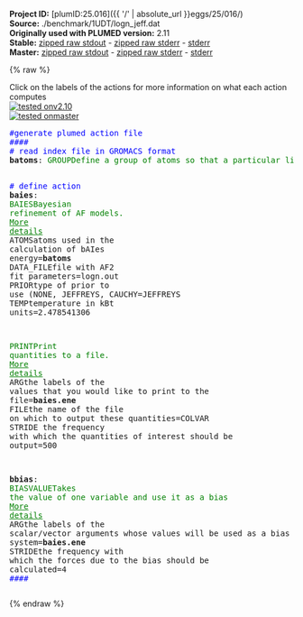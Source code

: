 **Project ID:** [plumID:25.016]({{ '/' | absolute_url }}eggs/25/016/)  
**Source:** ./benchmark/1UDT/logn_jeff.dat  
**Originally used with PLUMED version:** 2.11  
**Stable:** [zipped raw stdout](logn_jeff.dat.plumed.stdout.txt.zip) - [zipped raw stderr](logn_jeff.dat.plumed.stderr.txt.zip) - [stderr](logn_jeff.dat.plumed.stderr)  
**Master:** [zipped raw stdout](logn_jeff.dat.plumed_master.stdout.txt.zip) - [zipped raw stderr](logn_jeff.dat.plumed_master.stderr.txt.zip) - [stderr](logn_jeff.dat.plumed_master.stderr)  

{% raw %}
<div class="plumedpreheader">
<div class="headerInfo" id="value_details_data/./benchmark/1UDT/logn_jeff.dat"> Click on the labels of the actions for more information on what each action computes </div>
<div class="containerBadge">
<div class="headerBadge"><a href="logn_jeff.dat.plumed.stderr"><img src="https://img.shields.io/badge/v2.10-failed-red.svg" alt="tested onv2.10" /></a></div>
<div class="headerBadge"><a href="logn_jeff.dat.plumed_master.stderr"><img src="https://img.shields.io/badge/master-passing-green.svg" alt="tested onmaster" /></a></div>
</div>
</div>
<pre class="plumedlisting">
<span style="color:blue" class="comment">#generate plumed action file</span>
<span style="color:blue" class="comment">####</span>
<span style="color:blue" class="comment"># read index file in GROMACS format</span>
<b name="data/./benchmark/1UDT/logn_jeff.datbatoms" onclick='showPath("data/./benchmark/1UDT/logn_jeff.dat","data/./benchmark/1UDT/logn_jeff.datbatoms","data/./benchmark/1UDT/logn_jeff.datbatoms","brown")'>batoms</b>: <span class="plumedtooltip" style="color:green">GROUP<span class="right">Define a group of atoms so that a particular list of atoms can be referenced with a single label in definitions of CVs or virtual atoms. <a href="https://www.plumed.org/doc-master/user-doc/html/GROUP" style="color:green">More details</a><i></i></span></span> <span class="plumedtooltip">NDX_FILE<span class="right">the name of index file (gromacs syntax)<i></i></span></span>=index.ndx <span class="plumedtooltip">NDX_GROUP<span class="right">the name of the group to be imported (gromacs syntax) - first group found is used by default<i></i></span></span>=batoms

<span style="color:blue" class="comment"># define action</span>
<span style="display:none;" id="data/./benchmark/1UDT/logn_jeff.datbatoms">The GROUP action with label <b>batoms</b> calculates something</span><b name="data/./benchmark/1UDT/logn_jeff.datbaies" onclick='showPath("data/./benchmark/1UDT/logn_jeff.dat","data/./benchmark/1UDT/logn_jeff.datbaies","data/./benchmark/1UDT/logn_jeff.datbaies","brown")'>baies</b>:   <span class="plumedtooltip" style="color:green">BAIES<span class="right">Bayesian refinement of AF models. <a href="https://www.plumed.org/doc-master/user-doc/html/BAIES" style="color:green">More details</a><i></i></span></span> <span class="plumedtooltip">ATOMS<span class="right">atoms used in the calculation of bAIes energy<i></i></span></span>=<b name="data/./benchmark/1UDT/logn_jeff.datbatoms">batoms</b> <span class="plumedtooltip">DATA_FILE<span class="right">file with AF2 fit parameters<i></i></span></span>=logn.out <span class="plumedtooltip">PRIOR<span class="right">type of prior to use (NONE, JEFFREYS, CAUCHY<i></i></span></span>=JEFFREYS <span class="plumedtooltip">TEMP<span class="right">temperature in kBt units<i></i></span></span>=2.478541306

<span style="display:none;" id="data/./benchmark/1UDT/logn_jeff.datbaies">The BAIES action with label <b>baies</b> calculates the following quantities:<table  align="center" frame="void" width="95%" cellpadding="5%"><tr><td width="5%"><b> Quantity </b>  </td><td><b> Description </b> </td></tr><tr><td width="5%">baies.ene</td><td>Bayesian bAIes energy</td></tr></table></span><span class="plumedtooltip" style="color:green">PRINT<span class="right">Print quantities to a file. <a href="https://www.plumed.org/doc-master/user-doc/html/PRINT" style="color:green">More details</a><i></i></span></span> <span class="plumedtooltip">ARG<span class="right">the labels of the values that you would like to print to the file<i></i></span></span>=<b name="data/./benchmark/1UDT/logn_jeff.datbaies">baies.ene</b> <span class="plumedtooltip">FILE<span class="right">the name of the file on which to output these quantities<i></i></span></span>=COLVAR <span class="plumedtooltip">STRIDE<span class="right"> the frequency with which the quantities of interest should be output<i></i></span></span>=500

<span style="display:none;" id="data/./benchmark/1UDT/logn_jeff.dat">The PRINT action with label <b></b> calculates something</span><b name="data/./benchmark/1UDT/logn_jeff.datbbias" onclick='showPath("data/./benchmark/1UDT/logn_jeff.dat","data/./benchmark/1UDT/logn_jeff.datbbias","data/./benchmark/1UDT/logn_jeff.datbbias","brown")'>bbias</b>: <span class="plumedtooltip" style="color:green">BIASVALUE<span class="right">Takes the value of one variable and use it as a bias <a href="https://www.plumed.org/doc-master/user-doc/html/BIASVALUE" style="color:green">More details</a><i></i></span></span> <span class="plumedtooltip">ARG<span class="right">the labels of the scalar/vector arguments whose values will be used as a bias on the system<i></i></span></span>=<b name="data/./benchmark/1UDT/logn_jeff.datbaies">baies.ene</b> <span class="plumedtooltip">STRIDE<span class="right">the frequency with which the forces due to the bias should be calculated<i></i></span></span>=4
<span style="color:blue" class="comment">####</span>
<span style="display:none;" id="data/./benchmark/1UDT/logn_jeff.datbbias">The BIASVALUE action with label <b>bbias</b> calculates the following quantities:<table  align="center" frame="void" width="95%" cellpadding="5%"><tr><td width="5%"><b> Quantity </b>  </td><td><b> Description </b> </td></tr><tr><td width="5%">bbias.bias</td><td>the instantaneous value of the bias potential</td></tr><tr><td width="5%">bbias._bias</td><td>one or multiple instances of this quantity can be referenced elsewhere in the input file</td></tr></table></span></pre>
{% endraw %}
